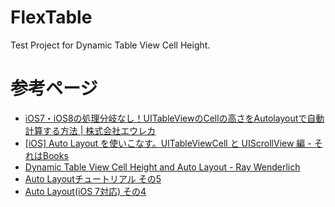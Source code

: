 # FlexTable
Test Project for Dynamic Table View Cell Height.


# 参考ページ

* [iOS7・iOS8の処理分岐なし！UITableViewのCellの高さをAutolayoutで自動計算する方法 | 株式会社エウレカ](http://eure.jp/blog/autolayout-cell-ios7-ios8/)
* [[iOS] Auto Layout を使いこなす。UITableViewCell と UIScrollView 編 - それはBooks](http://hamasyou.com/blog/2014/10/09/ios-autolayout-scrollview-tablecell/)
* [Dynamic Table View Cell Height and Auto Layout - Ray Wenderlich](http://www.raywenderlich.com/73602/dynamic-table-view-cell-height-auto-layout)
* [Auto Layoutチュートリアル その5](http://blogios.stack3.net/archives/221)
* [Auto Layout(iOS 7対応) その4](http://blogios.stack3.net/archives/1446)
